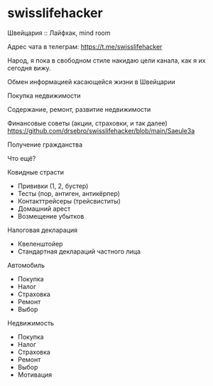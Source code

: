 # swisslifehacker
Швейцария :: Лайфхак, mind room 

Адрес чата в телеграм: https://t.me/swisslifehacker

Народ, я пока в свободном стиле накидаю цели канала, как я их сегодня вижу. 

Обмен информацией касающейся жизни в Швейцарии 

Покупка недвижимости

Содержание, ремонт, развитие недвижимости

Финансовые советы (акции, страховки, и так далее) https://github.com/drsebro/swisslifehacker/blob/main/Saeule3a

Получение гражданства

Что ещё?


Ковидные страсти
* Прививки (1, 2, бустер)
* Тесты (пор, антиген, антикёрпер)
* Контакттрейсеры (трейсвиститы)
* Домашний арест
* Возмещение убытков


Налоговая декларация
* Квеленштойер
* Стандартная деклараций частного лица

Автомобиль
* Покупка
* Налог
* Страховка
* Ремонт
* Выбор

Недвижимость
* Покупка
* Налог
* Страховка
* Ремонт
* Выбор
* Мотивация


